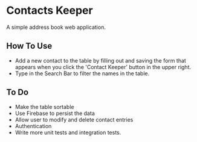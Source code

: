 # Contacts Keeper

A simple address book web application.

## How To Use

* Add a new contact to the table by filling out and saving the form that appears when you click the 'Contact Keeper' button in the upper right.
* Type in the Search Bar to filter the names in the table.

## To Do

* Make the table sortable
* Use Firebase to persist the data
* Allow user to modify and delete contact entries
* Authentication
* Write more unit tests and integration tests.
